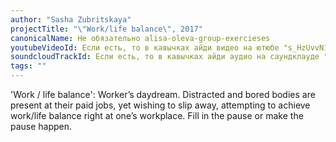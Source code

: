 ```yaml
---
author: "Sasha Zubritskaya"
projectTitle: "\"Work/life balance\", 2017"
canonicalName: Не обязательно alisa-oleva-group-exercieses
youtubeVideoId: Если есть, то в кавычках айди видео на ютюбе "s_HzUvvN1Ns"
soundcloudTrackId: Если есть, то в кавычках айди аудио на саундклауде "353915180"
tags: ""
---
```

'Work / life balance': Worker’s daydream. Distracted and bored bodies are present at their paid jobs, yet wishing to slip away, attempting to achieve work/life balance right at one’s workplace. Fill in the pause or make the pause happen.
